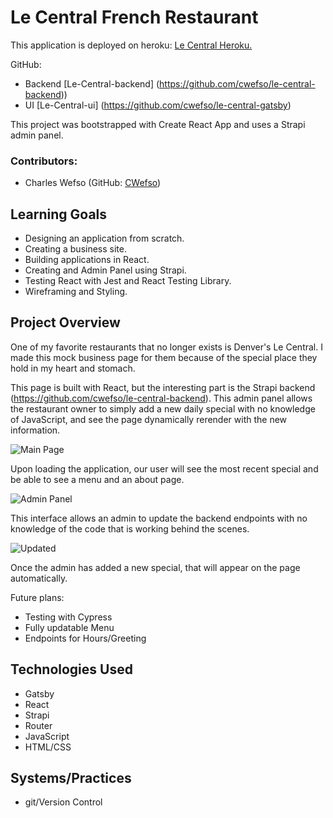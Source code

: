 # Le Central French Restaurant

  This application is deployed on heroku: [Le Central Heroku.](https://le-central-restaurant.herokuapp.com/)

GitHub: 
- Backend [Le-Central-backend] (https://github.com/cwefso/le-central-backend))
- UI [Le-Central-ui] (https://github.com/cwefso/le-central-gatsby)

This project was bootstrapped with Create React App and uses a Strapi admin panel.
   

### Contributors:
  - Charles Wefso (GitHub: [CWefso](https://github.com/cwefso))

## Learning Goals
  - Designing an application from scratch.
  - Creating a business site.
  - Building applications in React.
  - Creating and Admin Panel using Strapi.
  - Testing React with Jest and React Testing Library.
  - Wireframing and Styling.

## Project Overview
  One of my favorite restaurants that no longer exists is Denver's Le Central. I made this mock business page for them because of the special place they hold in my heart and stomach. 
  
  This page is built with React, but the interesting part is the Strapi backend (https://github.com/cwefso/le-central-backend). This admin panel allows the restaurant owner to simply add a new daily special with no knowledge of JavaScript, and see the page dynamically rerender with the new information.


![Main Page](https://i.imgur.com/Cmmfaoe.png?1)

  Upon loading the application, our user will see the most recent special and be able to see a menu and an about page. 
  
![Admin Panel](https://i.imgur.com/WvYq7Gg.png?1)

  This interface allows an admin to update the backend endpoints with no knowledge of the code that is working behind the scenes.

![Updated](https://i.imgur.com/2GrulNQ.png?1)

  Once the admin has added a new special, that will appear on the page automatically.

Future plans:

- Testing with Cypress
- Fully updatable Menu
- Endpoints for Hours/Greeting

## Technologies Used
  - Gatsby
  - React
  - Strapi
  - Router
  - JavaScript
  - HTML/CSS

## Systems/Practices
  - git/Version Control
